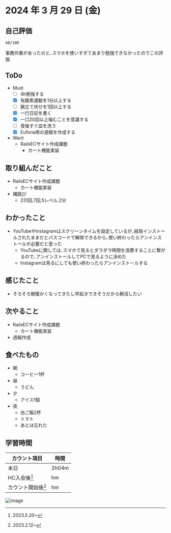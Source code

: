 # 2024 年 3 月 29 日 (金)

## 自己評価
```
40/100
```
事務作業があったのと､スマホを使いすぎてあまり勉強できなかったのでこの評価

## ToDo
- Must
  - [ ] 4h勉強する
  - [x] 有酸素運動を1分以上する
  - [ ] 腕立て伏せを1回以上する
  - [x] 一行日記を書く
  - [x] 一口20回以上噛むことを意識する
  - [ ] 食後すぐ皿を洗う
  - [x] Euforia用の週報を作成する
- Want
  - RailsECサイト作成課題
    - カート機能実装

## 取り組んだこと
- RailsECサイト作成課題
  - カート機能実装
- 縄跳び
  - 231回,7回,5レベル,2分

## わかったこと
- YouTubeやInstagramはスクリーンタイムを設定しているが､結局インストールされたままだとパスコードで解除できるから､使い終わったらアンインストールが必要だと思った
  - YouTubeに関しては､スマホで見るとダラダラ時間を浪費することに繋がるので､アンインストールしてPCで見るように決めた
  - Instagramは見るにしても使い終わったらアンインストールする

## 感じたこと
- そろそろ朝暖かくなってきたし早起きできそうだから朝活したい

## 次やること
- RailsECサイト作成課題
  - カート機能実装
- 週報作成

## 食べたもの
- 朝
  - コーヒー1杯
- 昼
  - うどん
- 夕
  - アイス1個
- 夜
  - 白ご飯2杯
  - トマト
  - あとは忘れた

## 学習時間
|カウント項目|時間|
|----|----|
|本日 |2h04m|
|HC入会後[^1]|hm|
|カウント開始後[^2]|hm|

[^1]: 2023.5.20~
[^2]: 2023.2.12~

![image](https://github.com/nil-ramuda/daily_report/assets/94735931/2ee484ed-8982-49f3-8ab8-ca00140277b5)
